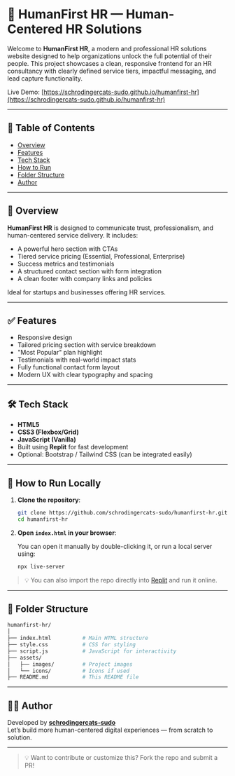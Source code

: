 # 🌟 HumanFirst HR — Human-Centered HR Solutions

Welcome to **HumanFirst HR**, a modern and professional HR solutions website designed to help organizations unlock the full potential of their people. This project showcases a clean, responsive frontend for an HR consultancy with clearly defined service tiers, impactful messaging, and lead capture functionality.

Live Demo: [https://schrodingercats-sudo.github.io/humanfirst-hr](https://schrodingercats-sudo.github.io/humanfirst-hr)

---

## 📌 Table of Contents

- [Overview](#overview)
- [Features](#features)
- [Tech Stack](#tech-stack)
- [How to Run](#how-to-run)
- [Folder Structure](#folder-structure)
- [Author](#author)

---

## 🧩 Overview

**HumanFirst HR** is designed to communicate trust, professionalism, and human-centered service delivery. It includes:

- A powerful hero section with CTAs  
- Tiered service pricing (Essential, Professional, Enterprise)  
- Success metrics and testimonials  
- A structured contact section with form integration  
- A clean footer with company links and policies  

Ideal for startups and businesses offering HR services.

---

## ✅ Features

- Responsive design  
- Tailored pricing section with service breakdown  
- "Most Popular" plan highlight  
- Testimonials with real-world impact stats  
- Fully functional contact form layout  
- Modern UX with clear typography and spacing  

---

## 🛠 Tech Stack

- **HTML5**  
- **CSS3 (Flexbox/Grid)**  
- **JavaScript (Vanilla)**  
- Built using **Replit** for fast development  
- Optional: Bootstrap / Tailwind CSS (can be integrated easily)

---

## 🚀 How to Run Locally

1. **Clone the repository**:

   ```bash
   git clone https://github.com/schrodingercats-sudo/humanfirst-hr.git
   cd humanfirst-hr
   ```

2. **Open `index.html` in your browser**:

   You can open it manually by double-clicking it, or run a local server using:

   ```bash
   npx live-server
   ```

> 💡 You can also import the repo directly into [Replit](https://replit.com/) and run it online.

---

## 📂 Folder Structure

```bash
humanfirst-hr/
│
├── index.html          # Main HTML structure
├── style.css           # CSS for styling
├── script.js           # JavaScript for interactivity
├── assets/
│   ├── images/         # Project images
│   └── icons/          # Icons if used
├── README.md           # This README file
```

---

## 👨‍💻 Author

Developed by [**schrodingercats-sudo**](https://github.com/schrodingercats-sudo)  
Let’s build more human-centered digital experiences — from scratch to solution.

---

> 💡 Want to contribute or customize this? Fork the repo and submit a PR!
